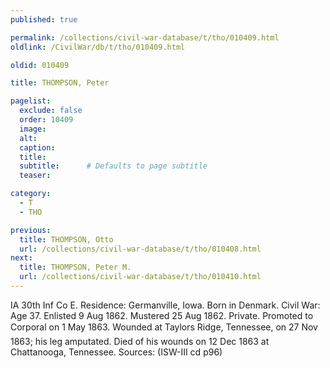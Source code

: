 ```yaml
---
published: true

permalink: /collections/civil-war-database/t/tho/010409.html
oldlink: /CivilWar/db/t/tho/010409.html

oldid: 010409

title: THOMPSON, Peter

pagelist:
  exclude: false
  order: 10409
  image: 
  alt:
  caption:
  title:
  subtitle:      # Defaults to page subtitle
  teaser:

category: 
  - T 
  - THO

previous:
  title: THOMPSON, Otto
  url: /collections/civil-war-database/t/tho/010408.html  
next:
  title: THOMPSON, Peter M.
  url: /collections/civil-war-database/t/tho/010410.html   
---
```

IA 30th Inf Co E. Residence: Germanville, Iowa. Born in Denmark. Civil War: Age 37. Enlisted 9 Aug 1862. Mustered 25 Aug 1862. Private. Promoted to Corporal on 1 May 1863. Wounded at Taylor&#146;s Ridge, Tennessee, on 27 Nov 1863; his leg amputated. Died of his wounds on 12 Dec 1863 at Chattanooga, Tennessee. Sources: (ISW-III cd p96)